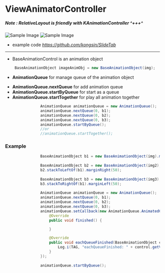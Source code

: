 # ViewAnimatorController

##### Note : RelativeLayout is friendly with KAnimationController ^+++^

![Sample Image](https://github.com/kongsin/SlideTab/blob/master/preview.gif)
![Sample Image](https://github.com/kongsin/ViewAnimatorController/blob/master/videotogif_2017.03.19_04.04.53.gif)

- example code
_https://github.com/kongsin/SlideTab_

------

* BaseAnimationControl is an animation object
    ```JAVA
     BaseAnimationObject imageAnimObj = new BaseAnimationObject(img);
    ```
* **AnimationQueue** for manage queue of the animation object
- **AnimationQueue.nextQueue** for add animation queue
- **AnimationQueue.startByQueue** for start as a queue
- **AnimationQueue.startTogether** for play all animation together

```JAVA
                AnimationQueue animationQueue = new AnimationQueue();
                animationQueue.nextQueue(0, b1);                
                animationQueue.nextQueue(0, b2);
                animationQueue.nextQueue(0, b3);
                animationQueue.startByQueue();
                //or
                //animationQueue.startTogether();
```

### Example
```JAVA
                BaseAnimationObject b1 = new BaseAnimationObject(img).moveToCenterVertical(main).moveToCenterHorizontal(main);
                
                BaseAnimationObject b2 = new BaseAnimationObject(img2);
                b2.stackToLeftOf(b1).marginRight(50);
                
                BaseAnimationObject b3 = new BaseAnimationObject(img3);
                b3.stackToRightOf(b1).marginLeft(50);
                
                AnimationQueue animationQueue = new AnimationQueue();
                animationQueue.nextQueue(0, b1);                
                animationQueue.nextQueue(0, b2);
                animationQueue.nextQueue(0, b3);
                animationQueue.setCallback(new AnimationQueue.AnimatedCallback() {
                    @Override
                    public void finished() {

                    }

                    @Override
                    public void eachQueueFinished(BaseAnimationObject control) {
                        Log.i(TAG, "eachQueueFinished: " + control.getView().getId());
                    }
                });
                
                animationQueue.startByQueue();
```
